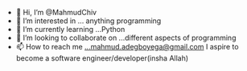 - 👋 Hi, I’m @MahmudChiv
- 👀 I’m interested in ... anything programming 
- 🌱 I’m currently learning ...Python
- 💞️ I’m looking to collaborate on ...different aspects of programming
- 📫 How to reach me ...mahmud.adegboyega@gmail.com
I aspire to become a software engineer/developer(insha Allah)
<!---
MahmudAlamin/MahmudAlamin is a ✨ special ✨ repository because its `README.md` (this file) appears on your GitHub profile.
You can click the Preview link to take a look at your changes.
--->
